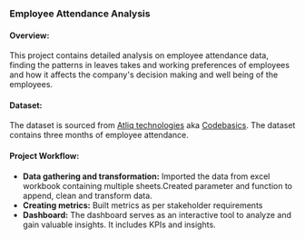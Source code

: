 ### Employee Attendance Analysis

#### Overview: 
This project contains detailed analysis on employee attendance data, finding the patterns in leaves takes and working preferences of employees and how it affects the company's decision making and well being of the employees.

#### Dataset:
The dataset is sourced from [Atliq technologies](https://github.com/codebasics/DataAnalysisProjects/tree/master/4_HRAnalytics) aka [Codebasics](https://www.youtube.com/watch?v=JC66t9eM10s). The dataset contains three months of employee attendance.

#### Project Workflow:
* __Data gathering and transformation:__ Imported the data from excel workbook containing multiple sheets.Created parameter and function to append, clean and transform data.
* __Creating metrics:__ Built metrics as per stakeholder requirements
* __Dashboard:__ The dashboard serves as an interactive tool to analyze and gain valuable insights. It includes KPIs and insights. 
